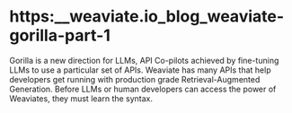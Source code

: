 # https:\_\_weaviate.io_blog_weaviate-gorilla-part-1

Gorilla is a new direction for LLMs, API Co-pilots achieved by fine-tuning LLMs to use a particular set of APIs. Weaviate has many APIs that help developers get running with production grade Retrieval-Augmented Generation. Before LLMs or human developers can access the power of Weaviates, they must learn the syntax.
